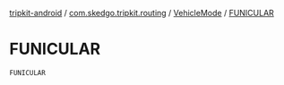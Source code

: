 [tripkit-android](../../index.md) / [com.skedgo.tripkit.routing](../index.md) / [VehicleMode](index.md) / [FUNICULAR](./-f-u-n-i-c-u-l-a-r.md)

# FUNICULAR

`FUNICULAR`